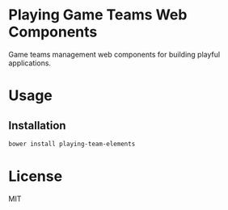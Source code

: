 Playing Game Teams Web Components
=================================

Game teams management web components for building playful applications.

# Usage

## Installation

```bash
bower install playing-team-elements
```

# License

MIT